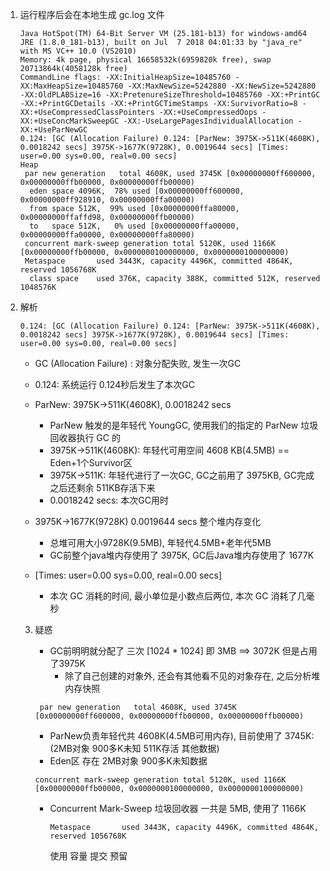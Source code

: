 1. 运行程序后会在本地生成 gc.log 文件

   ```
   Java HotSpot(TM) 64-Bit Server VM (25.181-b13) for windows-amd64 JRE (1.8.0_181-b13), built on Jul  7 2018 04:01:33 by "java_re" with MS VC++ 10.0 (VS2010)
   Memory: 4k page, physical 16658532k(6959820k free), swap 20713864k(4058128k free)
   CommandLine flags: -XX:InitialHeapSize=10485760 -XX:MaxHeapSize=10485760 -XX:MaxNewSize=5242880 -XX:NewSize=5242880 -XX:OldPLABSize=16 -XX:PretenureSizeThreshold=10485760 -XX:+PrintGC -XX:+PrintGCDetails -XX:+PrintGCTimeStamps -XX:SurvivorRatio=8 -XX:+UseCompressedClassPointers -XX:+UseCompressedOops -XX:+UseConcMarkSweepGC -XX:-UseLargePagesIndividualAllocation -XX:+UseParNewGC 
   0.124: [GC (Allocation Failure) 0.124: [ParNew: 3975K->511K(4608K), 0.0018242 secs] 3975K->1677K(9728K), 0.0019644 secs] [Times: user=0.00 sys=0.00, real=0.00 secs] 
   Heap
    par new generation   total 4608K, used 3745K [0x00000000ff600000, 0x00000000ffb00000, 0x00000000ffb00000)
     eden space 4096K,  78% used [0x00000000ff600000, 0x00000000ff928910, 0x00000000ffa00000)
     from space 512K,  99% used [0x00000000ffa80000, 0x00000000ffaffd98, 0x00000000ffb00000)
     to   space 512K,   0% used [0x00000000ffa00000, 0x00000000ffa00000, 0x00000000ffa80000)
    concurrent mark-sweep generation total 5120K, used 1166K [0x00000000ffb00000, 0x0000000100000000, 0x0000000100000000)
    Metaspace       used 3443K, capacity 4496K, committed 4864K, reserved 1056768K
     class space    used 376K, capacity 388K, committed 512K, reserved 1048576K
   ```

2. 解析

   ```
   0.124: [GC (Allocation Failure) 0.124: [ParNew: 3975K->511K(4608K), 0.0018242 secs] 3975K->1677K(9728K), 0.0019644 secs] [Times: user=0.00 sys=0.00, real=0.00 secs] 
   ```
   
   - GC (Allocation Failure) : 对象分配失败, 发生一次GC
   
   - 0.124: 系统运行 0.124秒后发生了本次GC
   - ParNew: 3975K->511K(4608K), 0.0018242 secs
     - ParNew 触发的是年轻代 YoungGC, 使用我们的指定的 ParNew 垃圾回收器执行 GC 的
     - 3975K->511K(4608K): 年轻代可用空间 4608 KB(4.5MB) == Eden+1个Survivor区
     - 3975K->511K: 年轻代进行了一次GC, GC之前用了 3975KB, GC完成之后还剩余 511KB存活下来
     - 0.0018242 secs: 本次GC用时
   - 3975K->1677K(9728K) 0.0019644 secs   整个堆内存变化
     - 总堆可用大小9728K(9.5MB), 年轻代4.5MB+老年代5MB
     - GC前整个java堆内存使用了 3975K, GC后Java堆内存使用了 1677K
   - [Times: user=0.00 sys=0.00, real=0.00 secs] 
     - 本次 GC 消耗的时间, 最小单位是小数点后两位, 本次 GC 消耗了几毫秒
   
   3. 疑惑
   
      - GC前明明就分配了 三次 [1024 * 1024] 即 3MB ==> 3072K   但是占用了3975K
        - 除了自己创建的对象外, 还会有其他看不见的对象存在, 之后分析堆内存快照
   
      ```
       par new generation   total 4608K, used 3745K [0x00000000ff600000, 0x00000000ffb00000, 0x00000000ffb00000)
      ```
   
      - ParNew负责年轻代共 4608K(4.5MB可用内存),  目前使用了 3745K:(2MB对象 900多K未知  511K存活 其他数据)
      - Eden区 存在 2MB对象 900多K未知数据
   
      ```
      concurrent mark-sweep generation total 5120K, used 1166K [0x00000000ffb00000, 0x0000000100000000, 0x0000000100000000)
      ```
   
      - Concurrent Mark-Sweep 垃圾回收器  一共是 5MB, 使用了 1166K
   
        ```
        Metaspace       used 3443K, capacity 4496K, committed 4864K, reserved 1056768K
        ```
   
        使用  容量  提交 预留

